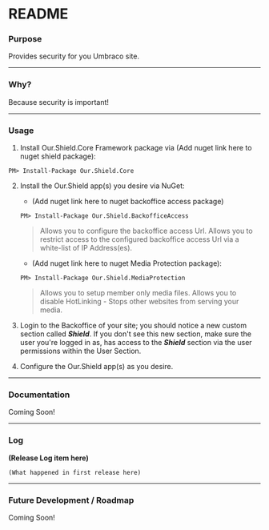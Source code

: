 # README #

### Purpose ###
Provides security for you Umbraco site.

---

### Why? ###
Because security is important!

---

### Usage ###
1. Install Our.Shield.Core Framework package via (Add nuget link here to nuget shield package):
```
PM> Install-Package Our.Shield.Core
```

2. Install the Our.Shield app(s) you desire via NuGet:
	* (Add nuget link here to nuget backoffice access package)
	```
	PM> Install-Package Our.Shield.BackofficeAccess
	```
	> Allows you to configure the backoffice access Url.
	> Allows you to restrict access to the configured backoffice access Url via a white-list of IP Address(es).
		
	* (Add nuget link here to nuget Media Protection package):
	```
	PM> Install-Package Our.Shield.MediaProtection
	```
	> Allows you to setup member only media files.
	> Allows you to disable HotLinking - Stops other websites from serving your media.

3. Login to the Backoffice of your site; you should notice a new custom section called **_Shield_**. If you don't see this new section, make sure the user you're logged in as, has access to the **_Shield_** section via the user permissions within the User Section.

4. Configure the Our.Shield app(s) as you desire.

---

### Documentation ###
Coming Soon!

---

### Log ###

**(Release Log item here)**

	(What happened in first release here)

---

### Future Development / Roadmap ###
Coming Soon!
